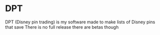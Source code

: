 # DPT
DPT (Disney pin trading) is my software made to make lists of Disney pins that save 
There is no full release there are betas though
